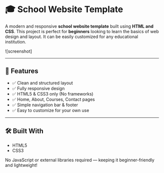 # 🎓 School Website Template

A modern and responsive **school website template** built using **HTML and CSS**. This project is perfect for **beginners** looking to learn the basics of web design and layout. It can be easily customized for any educational institution.

![screenshot] 
<!-- Uploading "School.1.png"... -->
<!-- Uploading "School.2.png"... -->
<!-- Uploading "School.3.png"... -->
<!-- Uploading "School.4.png"... -->
<!-- Uploading "School.5.png"... -->

---

## 🚀 Features

- ✅ Clean and structured layout
- ✅ Fully responsive design
- ✅ HTML5 & CSS3 only (No frameworks)
- ✅ Home, About, Courses, Contact pages
- ✅ Simple navigation bar & footer
- ✅ Easy to customize for your own use

---

## 🛠️ Built With

- HTML5
- CSS3

No JavaScript or external libraries required — keeping it beginner-friendly and lightweight!

